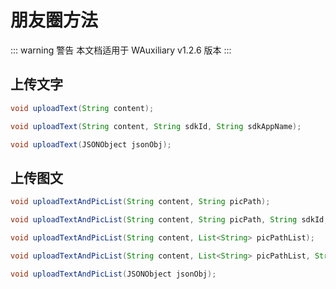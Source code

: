 # 朋友圈方法

::: warning 警告
本文档适用于 WAuxiliary v1.2.6 版本
:::

## 上传文字

```java
void uploadText(String content);

void uploadText(String content, String sdkId, String sdkAppName);

void uploadText(JSONObject jsonObj);
```

## 上传图文

```java
void uploadTextAndPicList(String content, String picPath);

void uploadTextAndPicList(String content, String picPath, String sdkId, String sdkAppName);

void uploadTextAndPicList(String content, List<String> picPathList);

void uploadTextAndPicList(String content, List<String> picPathList, String sdkId, String sdkAppName);

void uploadTextAndPicList(JSONObject jsonObj);
```

